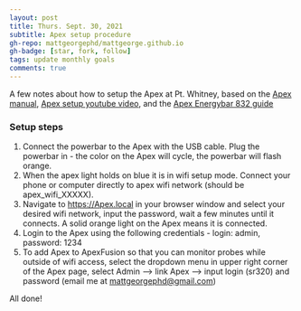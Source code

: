 ```yaml
---
layout: post
title: Thurs. Sept. 30, 2021
subtitle: Apex setup procedure
gh-repo: mattgeorgephd/mattgeorge.github.io
gh-badge: [star, fork, follow]
tags: update monthly goals
comments: true
---
```


A few notes about how to setup the Apex at Pt. Whitney, based on the [Apex manual](https://www.neptunesystems.com/getstarted/apexng/), [Apex setup youtube video](https://www.youtube.com/watch?v=zJrIb41ZFIU), and the [Apex Energybar 832 guide](https://www.neptunesystems.com/downloads/docs/EB832_Guide.pdf)

### Setup steps
1. Connect the powerbar to the Apex with the USB cable. Plug the powerbar in - the color on the Apex will cycle, the powerbar will flash orange.
2. When the apex light holds on blue it is in wifi setup mode. Connect your phone or computer directly to apex wifi network (should be apex_wifi_XXXXX).
3. Navigate to https://Apex.local in your browser window and select your desired wifi network, input the password, wait a few minutes until it connects. A solid orange light on the Apex means it is connected.
4. Login to the Apex using the following credentials - login: admin, password: 1234
5. To add Apex to ApexFusion so that you can monitor probes while outside of wifi access, select the dropdown menu in upper right corner of the Apex page, select Admin --> link Apex --> input login (sr320) and password (email me at mattgeorgephd@gmail.com)

All done!
